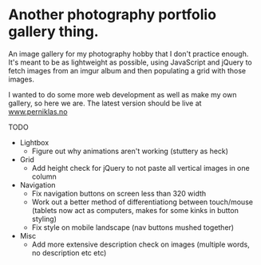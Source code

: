 # Another photography portfolio gallery thing.

An image gallery for my photography hobby that I don't practice enough. It's meant to be as lightweight as possible, using JavaScript and jQuery to fetch images from an imgur album and then populating a grid with those images.


I wanted to do some more web development as well as make my own gallery, so here we are. The latest version should be live at www.perniklas.no

TODO
* Lightbox
  * Figure out why animations aren't working (stuttery as heck)
* Grid
  * Add height check for jQuery to not paste all vertical images in one column
* Navigation
  * Fix navigation buttons on screen less than 320 width
  * Work out a better method of differentiationg between touch/mouse (tablets now act as computers, makes for some kinks in button styling)
  * Fix style on mobile landscape (nav buttons mushed together)
* Misc
  * Add more extensive description check on images (multiple words, no description etc etc)
